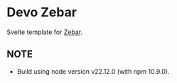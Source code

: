 # Devo Zebar

Svelte template for [Zebar](https://github.com/glzr-io/zebar).

## NOTE

* Build using node version v22.12.0 (with npm 10.9.0).
